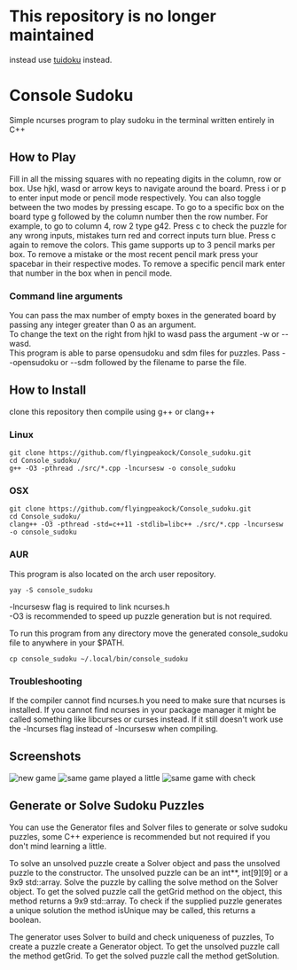 # This repository is no longer maintained
instead use [tuidoku](https://github.com/flyingpeakock/tuidoku) instead.

# Console Sudoku

Simple ncurses program to play sudoku in the terminal
written entirely in C++

## How to Play
Fill in all the missing squares with no repeating digits in
the column, row or box.
Use hjkl, wasd or arrow keys to navigate around the board.
Press i or p to enter input mode or pencil mode respectively.
You can also toggle between the two modes by pressing escape.
To go to a specific box on the board type g followed by the 
column number then the row number. For example, to go to 
column 4, row 2 type g42. Press c to check the puzzle for any wrong
inputs, mistakes turn red and correct inputs turn blue. Press c
again to remove the colors.
This game supports up to 3 pencil marks per box.
To remove a mistake or the most recent pencil mark press
your spacebar in their respective modes.
To remove a specific pencil mark enter that number in the box
when in pencil mode.

### Command line arguments
You can pass the max number of empty boxes in the generated board
by passing any integer greater than 0 as an argument.    
To change the text on the right from hjkl to wasd pass the argument -w or --wasd.    
This program is able to parse opensudoku and sdm files for puzzles. Pass --opensudoku or --sdm followed by the filename to parse the file.

## How to Install
clone this repository then compile using g++ or clang++    

### Linux
```
git clone https://github.com/flyingpeakock/Console_sudoku.git
cd Console_sudoku/
g++ -O3 -pthread ./src/*.cpp -lncursesw -o console_sudoku
```
### OSX
```
git clone https://github.com/flyingpeakock/Console_sudoku.git
cd Console_sudoku/
clang++ -O3 -pthread -std=c++11 -stdlib=libc++ ./src/*.cpp -lncursesw -o console_sudoku
```

### AUR
This program is also located on the arch user repository.
```
yay -S console_sudoku
```

-lncursesw flag is required to link ncurses.h   
-O3 is recommended to speed up puzzle generation but is not required.   

To run this program from any directory move the generated
console_sudoku file to anywhere in your $PATH.
```
cp console_sudoku ~/.local/bin/console_sudoku
```

### Troubleshooting
If the compiler cannot find ncurses.h you need to make sure that ncurses is installed.
If you cannot find ncurses in your package manager it might be called something like
libcurses or curses instead. If it still doesn't work use the -lncurses flag instead
of -lncursesw when compiling.

## Screenshots
![new game](https://i.imgur.com/qE879fN.png)
![same game played a little](https://i.imgur.com/nLHjHNu.png)
![same game with check](https://i.imgur.com/pZmdl6y.png)

## Generate or Solve Sudoku Puzzles
You can use the Generator files and Solver files to generate
or solve sudoku puzzles, some C++ experience is recommended
but not required if you don't mind learning a little.

To solve an unsolved puzzle create a Solver object and pass the 
unsolved puzzle to the constructor. The unsolved puzzle
can be an int\*\*, int[9][9] or a 9x9 std::array. Solve the 
puzzle by calling the solve method on the Solver object.
To get the solved puzzle call the getGrid method on the object,
this method returns a 9x9 std::array. 
To check if the supplied puzzle generates a unique solution 
the method isUnique may be called, this returns a boolean.

The generator uses Solver to build and check uniqueness of puzzles,
To create a puzzle create a Generator object. To get the unsolved
puzzle call the method getGrid. To get the solved puzzle call the
method getSolution.

